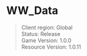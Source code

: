 # WW_Data

> Client region: Global</br>
> Status: Release</br>
> Game Version: 1.0.0</br>
> Resource Version: 1.0.11</br>

